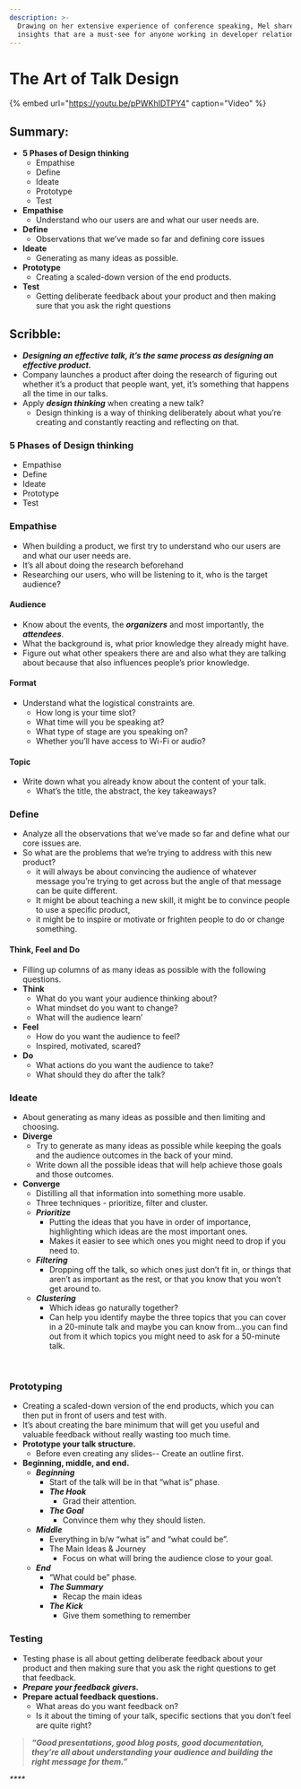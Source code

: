 ```yaml
---
description: >-
  Drawing on her extensive experience of conference speaking, Mel shared
  insights that are a must-see for anyone working in developer relations.
---
```


# The Art of Talk Design

{% embed url="https://youtu.be/pPWKhIDTPY4" caption="Video" %}

## Summary:

* **5 Phases of Design thinking**
  * Empathise
  * Define
  * Ideate 
  * Prototype 
  * Test
* **Empathise**
  * Understand who our users are and what our user needs are.
* **Define**
  * Observations that we’ve made so far and defining core issues
* **Ideate** 
  * Generating as many ideas as possible.
* **Prototype** 
  * Creating a scaled-down version of the end products.
* **Test**
  * Getting deliberate feedback about your product and then making sure that you ask the right questions

## Scribble:

* _**Designing an effective talk, it’s the same process as designing an effective product.**_
* Company launches a product after doing the research of figuring out whether it’s a product that people want, yet, it’s something that happens all the time in our talks.
* Apply _**design thinking**_ when creating a new talk?
  * Design thinking is a way of thinking deliberately about what you’re creating and constantly reacting and reflecting on that.‌

### 5 Phases of Design thinking

* Empathise
* Define
* Ideate 
* Prototype 
* Test

### Empathise

* When building a product, we first try to understand who our users are and what our user needs are.
* It’s all about doing the research beforehand 
* Researching our users, who will be listening to it, who is the target audience? 

#### Audience

* Know about the events, the _**organizers**_ and most importantly, the _**attendees**_.
* What the background is, what prior knowledge they already might have. 
* Figure out what other speakers there are and also what they are talking about because that also influences people’s prior knowledge.



#### Format

* Understand what the logistical constraints are. 
  * How long is your time slot? 
  * What time will you be speaking at? 
  * What type of stage are you speaking on? 
  * Whether you’ll have access to Wi-Fi or audio?

#### Topic

* Write down what you already know about the content of your talk. 
  * What’s the title, the abstract, the key takeaways? 

### Define 

* Analyze all the observations that we’ve made so far and define what our core issues are. 
* So what are the problems that we’re trying to address with this new product?
  * it will always be about convincing the audience of whatever message you’re trying to get across but the angle of that message can be quite different.
  * It might be about teaching a new skill, it might be to convince people to use a specific product, 
  * it might be to inspire or motivate or frighten people to do or change something. 

####  Think, Feel and Do 

* Filling up columns of as many ideas as possible with the following questions.
* **Think** 
  * What do you want your audience thinking about?
  * What mindset do you want to change? 
  * What will the audience learn’
* **Feel**
  * How do you want the audience to feel?
  * Inspired, motivated, scared? 
* **Do** 
  * What actions do you want the audience to take?
  * What should they do after the talk?

###  ‌Ideate

* About generating as many ideas as possible and then limiting and choosing. 
* **Diverge** 
  * Try to generate as many ideas as possible while keeping the goals and the audience outcomes in the back of your mind. 
  * Write down all the possible ideas that will help achieve those goals and those outcomes.
* **Converge** 
  * Distilling all that information into something more usable.
  * Three techniques - prioritize, filter and cluster.
  * _**Prioritize**_
    * Putting the ideas that you have in order of importance, highlighting which ideas are the most important ones. 
    * Makes it easier to see which ones you might need to drop if you need to.
  * _**Filtering**_ 
    * Dropping off the talk, so which ones just don’t fit in, or things that aren’t as important as the rest, or that you know that you won’t get around to.
  * _**Clustering**_
    * Which ideas go naturally together? 
    * Can help you identify maybe the three topics that you can cover in a 20-minute talk and maybe you can know from…you can find out from it which topics you might need to ask for a 50-minute talk.

‌

### Prototyping 

* Creating a scaled-down version of the end products, which you can then put in front of users and test with. 
* It’s about creating the bare minimum that will get you useful and valuable feedback without really wasting too much time.
* **Prototype your talk structure.‌**
  * Before even creating any slides-- Create an outline first. 
* **Beginning, middle, and end.**
  * _**Beginning**_
    * Start of the talk will be in that “what is” phase.
    * _**The Hook**_
      * Grad their attention.
    * _**The Goal**_
      * Convince them why they should listen.
  * _**Middle**_
    * Everything in b/w “what is” and “what could be”.
    * The Main Ideas & Journey 
      * Focus on what will bring the audience close to your goal.
  * _**End**_ 
    * “What could be” phase. 
    * _**The Summary**_ 
      * Recap the main ideas
    * _**The Kick**_
      * Give them something to remember

### Testing

* Testing phase is all about getting deliberate feedback about your product and then making sure that you ask the right questions to get that feedback.
* _**Prepare your feedback givers.**_
* **Prepare actual feedback questions.** 
  * What areas do you want feedback on? 
  * Is it about the timing of your talk, specific sections that you don’t feel are quite right?

> _**“Good presentations, good blog posts, good documentation, they’re all about understanding your audience and building the right message for them.”**_

  
  
_****_

